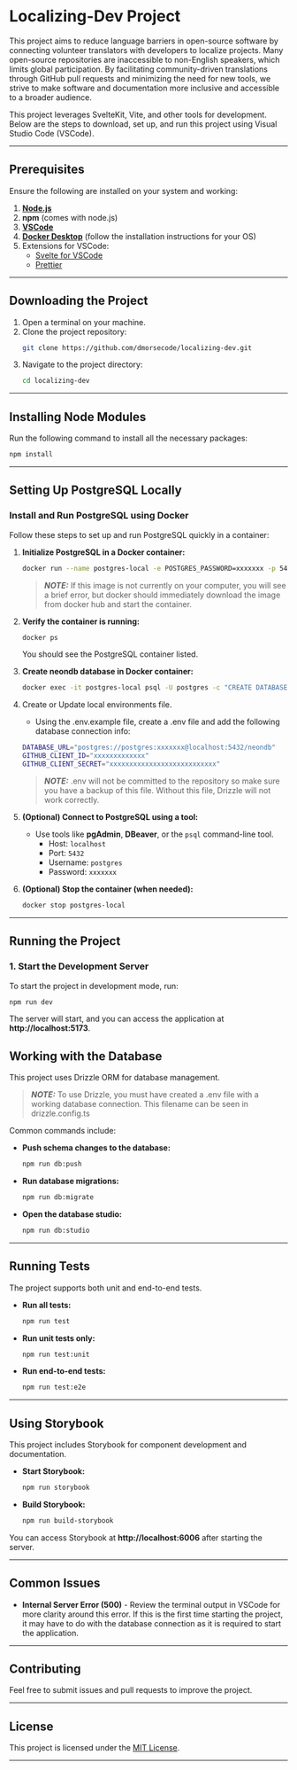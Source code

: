 
# Localizing-Dev Project

This project aims to reduce language barriers in open-source software by connecting volunteer translators with developers to localize projects. Many open-source repositories are inaccessible to non-English speakers, which limits global participation. By facilitating community-driven translations through GitHub pull requests and minimizing the need for new tools, we strive to make software and documentation more inclusive and accessible to a broader audience.

This project leverages SvelteKit, Vite, and other tools for development. Below are the steps to download, set up, and run this project using Visual Studio Code (VSCode).

---

## **Prerequisites**

Ensure the following are installed on your system and working:

1. [**Node.js**](https://nodejs.org/en/download)
2. **npm** (comes with node.js)
3. [**VSCode**](https://code.visualstudio.com/download)
4. [**Docker Desktop**](https://www.docker.com/products/docker-desktop/) (follow the installation instructions for your OS)
5. Extensions for VSCode:
   - [Svelte for VSCode](https://marketplace.visualstudio.com/items?itemName=svelte.svelte-vscode)
   - [Prettier](https://marketplace.visualstudio.com/items?itemName=esbenp.prettier-vscode)

---

## **Downloading the Project**

1. Open a terminal on your machine.
2. Clone the project repository:
   ```bash
   git clone https://github.com/dmorsecode/localizing-dev.git
   ```
3. Navigate to the project directory:
   ```bash
   cd localizing-dev
   ```

---

## **Installing Node Modules**

Run the following command to install all the necessary packages:

```bash
npm install
```

---

## **Setting Up PostgreSQL Locally**

### **Install and Run PostgreSQL using Docker**

Follow these steps to set up and run PostgreSQL quickly in a container:

1. **Initialize PostgreSQL in a Docker container:**
   ```bash
   docker run --name postgres-local -e POSTGRES_PASSWORD=xxxxxxx -p 5432:5432 -d postgres
   ```
    > **_NOTE:_** If this image is not currently on your computer, you will see a brief error, but docker should immediately download the image from docker hub and start the container.

2. **Verify the container is running:**
   ```bash
   docker ps
   ```
   You should see the PostgreSQL container listed.

3. **Create neondb database in Docker container:**
   ```bash
   docker exec -it postgres-local psql -U postgres -c "CREATE DATABASE neondb;"
   ```

4. Create or Update local environments file.
    - Using the .env.example file, create a .env file and add the following database connection info:
    ```bash
    DATABASE_URL="postgres://postgres:xxxxxxx@localhost:5432/neondb"
    GITHUB_CLIENT_ID="xxxxxxxxxxxxx"
    GITHUB_CLIENT_SECRET="xxxxxxxxxxxxxxxxxxxxxxxxxxx"
    ```

    > **_NOTE:_** .env will not be committed to the repository so make sure you have a backup of this file. Without this file, Drizzle will not work correctly.

5. **(Optional) Connect to PostgreSQL using a tool:**
   - Use tools like **pgAdmin**, **DBeaver**, or the `psql` command-line tool.
     - Host: `localhost`
     - Port: `5432`
     - Username: `postgres`
     - Password: `xxxxxxx`

6. **(Optional) Stop the container (when needed):**
   ```bash
   docker stop postgres-local
   ```

---

## **Running the Project**


### **1. Start the Development Server**

To start the project in development mode, run:

```bash
npm run dev
```

The server will start, and you can access the application at **http://localhost:5173**.

## **Working with the Database**

This project uses Drizzle ORM for database management. 

> **_NOTE:_** To use Drizzle, you must have created a .env file with a working database connection. This filename can be seen in drizzle.config.ts

Common commands include:

- **Push schema changes to the database:**
  ```bash
  npm run db:push
  ```
- **Run database migrations:**
  ```bash
  npm run db:migrate
  ```
- **Open the database studio:**
  ```bash
  npm run db:studio
  ```

---

## **Running Tests**

The project supports both unit and end-to-end tests.

- **Run all tests:**
  ```bash
  npm run test
  ```
- **Run unit tests only:**
  ```bash
  npm run test:unit
  ```
- **Run end-to-end tests:**
  ```bash
  npm run test:e2e
  ```

---

## **Using Storybook**

This project includes Storybook for component development and documentation.

- **Start Storybook:**  
  ```bash
  npm run storybook
  ```
- **Build Storybook:**  
  ```bash
  npm run build-storybook
  ```

You can access Storybook at **http://localhost:6006** after starting the server.

---

## **Common Issues**

- **Internal Server Error (500)** - Review the terminal output in VSCode for more clarity around this error. If this is the first time starting the project, it may have to do with the database connection as it is required to start the application.

---

## **Contributing**

Feel free to submit issues and pull requests to improve the project.

---

## **License**

This project is licensed under the [MIT License](LICENSE).

---